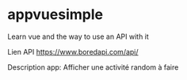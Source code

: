 # appvuesimple
Learn vue and the way to use an API with it

Lien API 
https://www.boredapi.com/api/


Description app:
Afficher une activité random à faire
